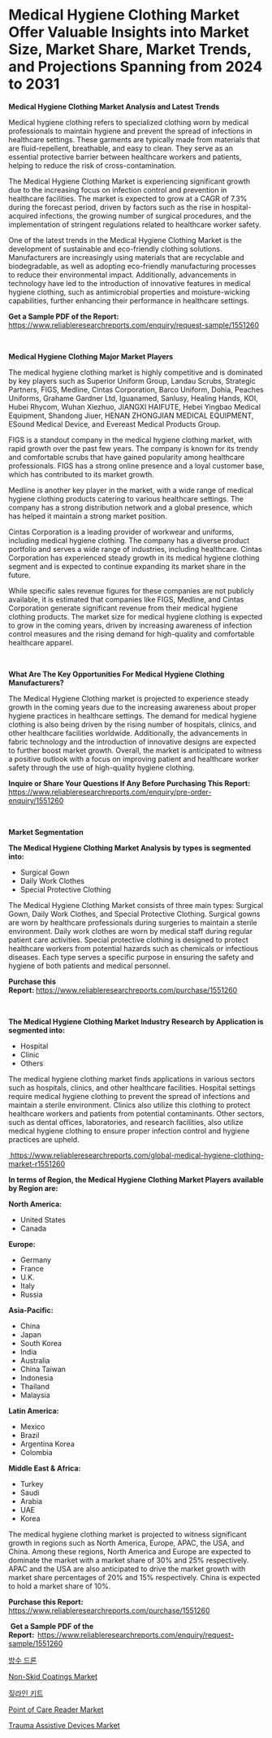 <p><h1>Medical Hygiene Clothing Market Offer Valuable Insights into Market Size, Market Share, Market Trends, and Projections Spanning from 2024 to 2031</h1></p><p><strong>Medical Hygiene Clothing Market Analysis and Latest Trends</strong></p>
<p><p>Medical hygiene clothing refers to specialized clothing worn by medical professionals to maintain hygiene and prevent the spread of infections in healthcare settings. These garments are typically made from materials that are fluid-repellent, breathable, and easy to clean. They serve as an essential protective barrier between healthcare workers and patients, helping to reduce the risk of cross-contamination.</p><p>The Medical Hygiene Clothing Market is experiencing significant growth due to the increasing focus on infection control and prevention in healthcare facilities. The market is expected to grow at a CAGR of 7.3% during the forecast period, driven by factors such as the rise in hospital-acquired infections, the growing number of surgical procedures, and the implementation of stringent regulations related to healthcare worker safety.</p><p>One of the latest trends in the Medical Hygiene Clothing Market is the development of sustainable and eco-friendly clothing solutions. Manufacturers are increasingly using materials that are recyclable and biodegradable, as well as adopting eco-friendly manufacturing processes to reduce their environmental impact. Additionally, advancements in technology have led to the introduction of innovative features in medical hygiene clothing, such as antimicrobial properties and moisture-wicking capabilities, further enhancing their performance in healthcare settings.</p></p>
<p><strong>Get a Sample PDF of the Report:&nbsp;</strong> <a href="https://www.reliableresearchreports.com/enquiry/request-sample/1551260">https://www.reliableresearchreports.com/enquiry/request-sample/1551260</a></p>
<p>&nbsp;</p>
<p><strong>Medical Hygiene Clothing Major Market Players</strong></p>
<p><p>The medical hygiene clothing market is highly competitive and is dominated by key players such as Superior Uniform Group, Landau Scrubs, Strategic Partners, FIGS, Medline, Cintas Corporation, Barco Uniform, Dohia, Peaches Uniforms, Grahame Gardner Ltd, Iguanamed, Sanlusy, Healing Hands, KOI, Hubei Rhycom, Wuhan Xiezhuo, JIANGXI HAIFUTE, Hebei Yingbao Medical Equipment, Shandong Jiuer, HENAN ZHONGJIAN MEDICAL EQUIPMENT, ESound Medical Device, and Evereast Medical Products Group.</p><p>FIGS is a standout company in the medical hygiene clothing market, with rapid growth over the past few years. The company is known for its trendy and comfortable scrubs that have gained popularity among healthcare professionals. FIGS has a strong online presence and a loyal customer base, which has contributed to its market growth.</p><p>Medline is another key player in the market, with a wide range of medical hygiene clothing products catering to various healthcare settings. The company has a strong distribution network and a global presence, which has helped it maintain a strong market position.</p><p>Cintas Corporation is a leading provider of workwear and uniforms, including medical hygiene clothing. The company has a diverse product portfolio and serves a wide range of industries, including healthcare. Cintas Corporation has experienced steady growth in its medical hygiene clothing segment and is expected to continue expanding its market share in the future.</p><p>While specific sales revenue figures for these companies are not publicly available, it is estimated that companies like FIGS, Medline, and Cintas Corporation generate significant revenue from their medical hygiene clothing products. The market size for medical hygiene clothing is expected to grow in the coming years, driven by increasing awareness of infection control measures and the rising demand for high-quality and comfortable healthcare apparel.</p></p>
<p>&nbsp;</p>
<p><strong>What Are The Key Opportunities For Medical Hygiene Clothing Manufacturers?</strong></p>
<p><p>The Medical Hygiene Clothing market is projected to experience steady growth in the coming years due to the increasing awareness about proper hygiene practices in healthcare settings. The demand for medical hygiene clothing is also being driven by the rising number of hospitals, clinics, and other healthcare facilities worldwide. Additionally, the advancements in fabric technology and the introduction of innovative designs are expected to further boost market growth. Overall, the market is anticipated to witness a positive outlook with a focus on improving patient and healthcare worker safety through the use of high-quality hygiene clothing.</p></p>
<p><strong>Inquire or Share Your Questions If Any Before Purchasing This Report:</strong> <a href="https://www.reliableresearchreports.com/enquiry/pre-order-enquiry/1551260">https://www.reliableresearchreports.com/enquiry/pre-order-enquiry/1551260</a></p>
<p>&nbsp;</p>
<p><strong>Market Segmentation</strong></p>
<p><strong>The Medical Hygiene Clothing Market Analysis by types is segmented into:</strong></p>
<p><ul><li>Surgical Gown</li><li>Daily Work Clothes</li><li>Special Protective Clothing</li></ul></p>
<p><p>The Medical Hygiene Clothing Market consists of three main types: Surgical Gown, Daily Work Clothes, and Special Protective Clothing. Surgical gowns are worn by healthcare professionals during surgeries to maintain a sterile environment. Daily work clothes are worn by medical staff during regular patient care activities. Special protective clothing is designed to protect healthcare workers from potential hazards such as chemicals or infectious diseases. Each type serves a specific purpose in ensuring the safety and hygiene of both patients and medical personnel.</p></p>
<p><strong>Purchase this Report:&nbsp;</strong><a href="https://www.reliableresearchreports.com/purchase/1551260">https://www.reliableresearchreports.com/purchase/1551260</a></p>
<p>&nbsp;</p>
<p><strong>The Medical Hygiene Clothing Market Industry Research by Application is segmented into:</strong></p>
<p><ul><li>Hospital</li><li>Clinic</li><li>Others</li></ul></p>
<p><p>The medical hygiene clothing market finds applications in various sectors such as hospitals, clinics, and other healthcare facilities. Hospital settings require medical hygiene clothing to prevent the spread of infections and maintain a sterile environment. Clinics also utilize this clothing to protect healthcare workers and patients from potential contaminants. Other sectors, such as dental offices, laboratories, and research facilities, also utilize medical hygiene clothing to ensure proper infection control and hygiene practices are upheld.</p></p>
<p><a href="https://www.reliableresearchreports.com/global-medical-hygiene-clothing-market-r1551260">&nbsp;https://www.reliableresearchreports.com/global-medical-hygiene-clothing-market-r1551260</a></p>
<p><strong>In terms of Region, the Medical Hygiene Clothing Market Players available by Region are:</strong></p>
<p>
    <p> <strong> North America: </strong>
        <ul>
            <li>United States</li>
            <li>Canada</li>
        </ul>
        </p> 
    <p> <strong> Europe: </strong>
        <ul>
            <li>Germany</li>
            <li>France</li>
            <li>U.K.</li>
            <li>Italy</li>
            <li>Russia</li>
        </ul>
        </p> 
    <p> <strong> Asia-Pacific: </strong>
        <ul>
            <li>China</li>
            <li>Japan</li>
            <li>South Korea</li>
            <li>India</li>
            <li>Australia</li>
            <li>China Taiwan</li>
            <li>Indonesia</li>
            <li>Thailand</li>
            <li>Malaysia</li>
        </ul>
        </p> 
    <p> <strong> Latin America: </strong>
        <ul>
            <li>Mexico</li>
            <li>Brazil</li>
            <li>Argentina Korea</li>
            <li>Colombia</li>
        </ul>
        </p> 
    <p> <strong> Middle East & Africa: </strong>
        <ul>
            <li>Turkey</li>
            <li>Saudi</li>
            <li>Arabia</li>
            <li>UAE</li>
            <li>Korea</li>
        </ul>
    </p>
    </p>
<p><p>The medical hygiene clothing market is projected to witness significant growth in regions such as North America, Europe, APAC, the USA, and China. Among these regions, North America and Europe are expected to dominate the market with a market share of 30% and 25% respectively. APAC and the USA are also anticipated to drive the market growth with market share percentages of 20% and 15% respectively. China is expected to hold a market share of 10%.</p></p>
<p><strong>Purchase this Report: </strong><a href="https://www.reliableresearchreports.com/purchase/1551260">https://www.reliableresearchreports.com/purchase/1551260</a></p>
<p>&nbsp;<strong>Get a Sample PDF of the Report:&nbsp;&nbsp;</strong><a href="https://www.reliableresearchreports.com/enquiry/request-sample/1551260">https://www.reliableresearchreports.com/enquiry/request-sample/1551260</a></p>
<p><strong></strong></p>
<p><p><a href="https://github.com/TimmyMann6767/Market-Research-Report-List-3/blob/main/232402276062.md">방수 드론</a></p><p><a href="https://www.linkedin.com/pulse/market-insights-analysis-from-2024-2031-143-pages-hannibex-hgn3f?trackingId=YS1hdbAGTdmqXCEoVU5VWA%3D%3D">Non-Skid Coatings Market</a></p><p><a href="https://github.com/khytkeqagplkzqvh/Market-Research-Report-List-3/blob/main/576479276061.md">짚라인 키트</a></p><p><a href="https://github.com/lubmix/Market-Research-Report-List-4/blob/main/point-of-care-reader-market.md">Point of Care Reader Market</a></p><p><a href="https://github.com/joannagoyvaerts/Market-Research-Report-List-4/blob/main/trauma-assistive-devices-market.md">Trauma Assistive Devices Market</a></p></p>